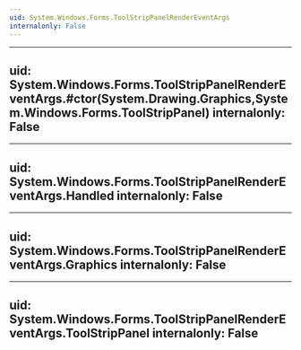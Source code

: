 ```yaml
---
uid: System.Windows.Forms.ToolStripPanelRenderEventArgs
internalonly: False
---
```


---
uid: System.Windows.Forms.ToolStripPanelRenderEventArgs.#ctor(System.Drawing.Graphics,System.Windows.Forms.ToolStripPanel)
internalonly: False
---

---
uid: System.Windows.Forms.ToolStripPanelRenderEventArgs.Handled
internalonly: False
---

---
uid: System.Windows.Forms.ToolStripPanelRenderEventArgs.Graphics
internalonly: False
---

---
uid: System.Windows.Forms.ToolStripPanelRenderEventArgs.ToolStripPanel
internalonly: False
---

